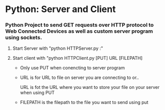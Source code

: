 <h1>Python: Server and Client</h1>
<h3>Python Project to send GET requests over HTTP protocol to Web Connected Devices as well as custom server program using sockets.</h3>
<ol>
  <li>
    <p>Start Server with "python HTTPServer.py <ipaddress>:<portnumber>"</p>
  </li>
  <li>
    <p>Start client with "python HTTPClient.py [PUT] URL [FILEPATH]</p>
    <ul>
      <li>
        <p>Only use PUT when conencting to server program<p>
      </li>
      <li>
        <p>URL is for URL to file on server you are connecting to or..<p>
        <p>URL is fot the URL where you want to store your file on your server when using PUT</p>
      </li>
      <li>
        <p>FILEPATH is the filepath to the file you want to send using put<p>
      </li>
    </ul>
  </li>
</ol>
